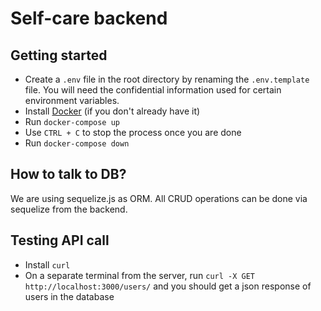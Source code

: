 # Self-care backend

## Getting started

- Create a `.env` file in the root directory by renaming the `.env.template` file. You will need the confidential information used for certain environment variables.
- Install [Docker](https://www.docker.com/) (if you don't already have it)
- Run `docker-compose up`
- Use `CTRL + C` to stop the process once you are done
- Run `docker-compose down`

## How to talk to DB?

We are using sequelize.js as ORM. All CRUD operations can be done via sequelize from the backend.

## Testing API call

- Install `curl`
- On a separate terminal from the server, run `curl -X GET http://localhost:3000/users/` and you should get a json response of users in the database
